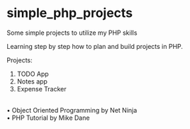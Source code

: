 # simple_php_projects
Some simple projects to utilize my PHP skills

Learning step by step how to plan and build projects in PHP.

Projects:
1. TODO App
2. Notes app
3. Expense Tracker
<br>
• Object Oriented Programming by Net Ninja <br>
• PHP Tutorial by Mike Dane
